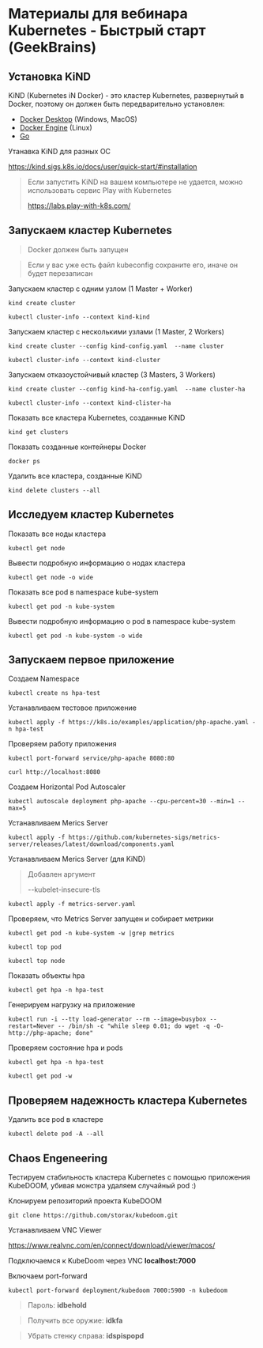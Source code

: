 # Материалы для вебинара Kubernetes - Быстрый старт (GeekBrains)

## Установка KiND

KiND (Kubernetes iN Docker) - это кластер Kubernetes, развернутый в Docker, поэтому он должен быть передварительно установлен:

* [Docker Desktop](https://www.docker.com/products/docker-desktop) (Windows, MacOS)
* [Docker Engine](https://docs.docker.com/engine/install/) (Linux)
* [Go](https://golang.org/doc/install)

Утанавка KiND для разных ОС

https://kind.sigs.k8s.io/docs/user/quick-start/#installation

> Если запустить KiND на вашем компьютере не удается, можно использовать сервис Play with Kubernetes
>
> https://labs.play-with-k8s.com/


## Запускаем кластер Kubernetes

> Docker должен быть запущен

> Если у вас уже есть файл kubeconfig сохраните его, иначе он будет перезаписан

Запускаем кластер с одним узлом
(1 Master + Worker)
```
kind create cluster

kubectl cluster-info --context kind-kind
```

Запускаем кластер с несколькими узлами
(1 Master, 2 Workers)
```
kind create cluster --config kind-config.yaml  --name cluster

kubectl cluster-info --context kind-cluster
```

Запускаем отказоустойчивый кластер
(3 Masters, 3 Workers)
```
kind create cluster --config kind-ha-config.yaml  --name cluster-ha

kubectl cluster-info --context kind-clister-ha
```

Показать все кластера Kubernetes, созданные KiND
```
kind get clusters
```

Показать созданные контейнеры Docker
```
docker ps
```

Удалить все кластера, созданные KiND
```
kind delete clusters --all
```


## Исследуем кластер Kubernetes

Показать все ноды кластера
```
kubectl get node
```

Вывести подробную информацию о нодах кластера
```
kubectl get node -o wide
```

Показать все pod в namespace kube-system
```
kubectl get pod -n kube-system
```

Вывести подробную информацию о pod в namespace kube-system
```
kubectl get pod -n kube-system -o wide
```


## Запускаем первое приложение

Создаем Namespace
```
kubectl create ns hpa-test
```

Устанавливаем тестовое приложение
```
kubectl apply -f https://k8s.io/examples/application/php-apache.yaml -n hpa-test
```

Проверяем работу приложения
```
kubectl port-forward service/php-apache 8080:80

curl http://localhost:8080
```

Создаем Horizontal Pod Autoscaler 
```
kubectl autoscale deployment php-apache --cpu-percent=30 --min=1 --max=5
```

Устанавливаем Merics Server
```
kubectl apply -f https://github.com/kubernetes-sigs/metrics-server/releases/latest/download/components.yaml
```

Устанавливаем Merics Server (для KiND)

> Добавлен аргумент
>
>   --kubelet-insecure-tls

```
kubectl apply -f metrics-server.yaml
```

Проверяем, что Metrics Server запущен и собирает метрики
```
kubectl get pod -n kube-system -w |grep metrics

kubectl top pod

kubectl top node
```

Показать объекты hpa
```
kubectl get hpa -n hpa-test
```

Генерируем нагрузку на приложение
```
kubectl run -i --tty load-generator --rm --image=busybox --restart=Never -- /bin/sh -c "while sleep 0.01; do wget -q -O- http://php-apache; done"
```

Проверяем состояние hpa и pods
```
kubectl get hpa -n hpa-test

kubectl get pod -w
```

## Проверяем надежность кластера Kubernetes

Удалить все pod в кластере
```
kubectl delete pod -A --all
```

## Chaos Engeneering

Тестируем стабильность кластера Kubernetes с помощью приложения KubeDOOM, убивая монстра удаляем случайный pod :)

Клонируем репозиторий проекта KubeDOOM
```
git clone https://github.com/storax/kubedoom.git
```

Устанавливаем VNC Viewer

https://www.realvnc.com/en/connect/download/viewer/macos/

Подключаемся к KubeDoom через VNC **localhost:7000**

Включаем port-forward
```
kubectl port-forward deployment/kubedoom 7000:5900 -n kubedoom
```

>Пароль: **idbehold**

>Получить все оружие: **idkfa**

>Убрать стенку справа: **idspispopd**